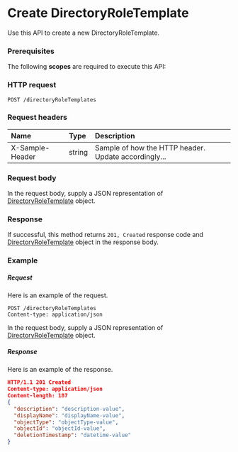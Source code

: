 # Create DirectoryRoleTemplate

Use this API to create a new DirectoryRoleTemplate.
### Prerequisites
The following **scopes** are required to execute this API: 
### HTTP request
<!-- { "blockType": "ignored" } -->
```http
POST /directoryRoleTemplates

```
### Request headers
| Name       | Type | Description|
|:---------------|:--------|:----------|
| X-Sample-Header  | string  | Sample of how the HTTP header. Update accordingly...|

### Request body
In the request body, supply a JSON representation of [DirectoryRoleTemplate](../resources/directoryroletemplate.md) object.


### Response
If successful, this method returns `201, Created` response code and [DirectoryRoleTemplate](../resources/directoryroletemplate.md) object in the response body.

### Example
##### Request
Here is an example of the request.
<!-- {
  "blockType": "request",
  "name": "create_directoryroletemplate_from_directoryroletemplates"
}-->
```http
POST /directoryRoleTemplates
Content-type: application/json
```
In the request body, supply a JSON representation of [DirectoryRoleTemplate](../resources/directoryroletemplate.md) object.
##### Response
Here is an example of the response.
<!-- {
  "blockType": "response",
  "truncated": false,
  "@odata.type": "directoryroletemplate"
} -->
```json
HTTP/1.1 201 Created
Content-type: application/json
Content-length: 187
{
  "description": "description-value",
  "displayName": "displayName-value",
  "objectType": "objectType-value",
  "objectId": "objectId-value",
  "deletionTimestamp": "datetime-value"
}
```

<!-- uuid: cbf124bb-1108-4ee0-8196-47ca9926ef42
2015-10-16 09:51:02 UTC -->
<!-- {
  "type": "#page.annotation",
  "description": "Create DirectoryRoleTemplate",
  "keywords": "",
  "section": "documentation",
  "tocPath": ""
}-->